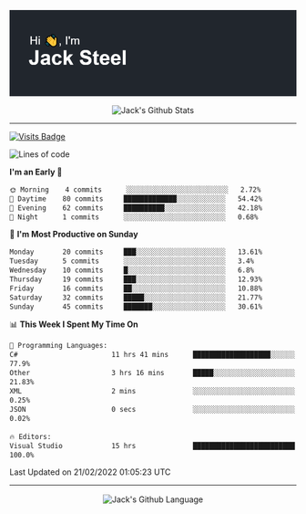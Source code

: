 <p align="center">
  <img align="center" src="https://github.com/JackSteel97/JackSteel97/blob/main/header.png?raw=true" alt="Hi, I'm Jack Steel" /> 
 </p>
<p align="center">
 <img align="center" src="https://github-readme-stats.vercel.app/api?username=jacksteel97&show_icons=true&count_private=true&theme=dracula" alt="Jack's Github Stats" /> 
</p>

<hr/>

[![Visits Badge](https://badges.pufler.dev/visits/JackSteel97/JackSteel97?color=blue&label=Profile%20Visits)](https://github.com/JackSteel97)
<!--START_SECTION:waka-->
![Lines of code](https://img.shields.io/badge/From%20Hello%20World%20I%27ve%20Written-909%20Thousand%20lines%20of%20code-blue)

**I'm an Early 🐤** 

```text
🌞 Morning    4 commits      ░░░░░░░░░░░░░░░░░░░░░░░░░   2.72% 
🌆 Daytime    80 commits     █████████████░░░░░░░░░░░░   54.42% 
🌃 Evening    62 commits     ██████████░░░░░░░░░░░░░░░   42.18% 
🌙 Night      1 commits      ░░░░░░░░░░░░░░░░░░░░░░░░░   0.68%

```
📅 **I'm Most Productive on Sunday** 

```text
Monday       20 commits     ███░░░░░░░░░░░░░░░░░░░░░░   13.61% 
Tuesday      5 commits      ░░░░░░░░░░░░░░░░░░░░░░░░░   3.4% 
Wednesday    10 commits     █░░░░░░░░░░░░░░░░░░░░░░░░   6.8% 
Thursday     19 commits     ███░░░░░░░░░░░░░░░░░░░░░░   12.93% 
Friday       16 commits     ██░░░░░░░░░░░░░░░░░░░░░░░   10.88% 
Saturday     32 commits     █████░░░░░░░░░░░░░░░░░░░░   21.77% 
Sunday       45 commits     ███████░░░░░░░░░░░░░░░░░░   30.61%

```


📊 **This Week I Spent My Time On** 

```text
💬 Programming Languages: 
C#                       11 hrs 41 mins      ███████████████████░░░░░░   77.9% 
Other                    3 hrs 16 mins       █████░░░░░░░░░░░░░░░░░░░░   21.83% 
XML                      2 mins              ░░░░░░░░░░░░░░░░░░░░░░░░░   0.25% 
JSON                     0 secs              ░░░░░░░░░░░░░░░░░░░░░░░░░   0.02%

🔥 Editors: 
Visual Studio            15 hrs              █████████████████████████   100.0%

```


 Last Updated on 21/02/2022 01:05:23 UTC
<!--END_SECTION:waka-->

<hr/>

<p align="center">
    <img align="center" src="https://github-readme-stats.vercel.app/api/top-langs/?username=jacksteel97&langs_count=10&layout=compact&theme=dracula" alt="Jack's Github Language" /> 
</p>
